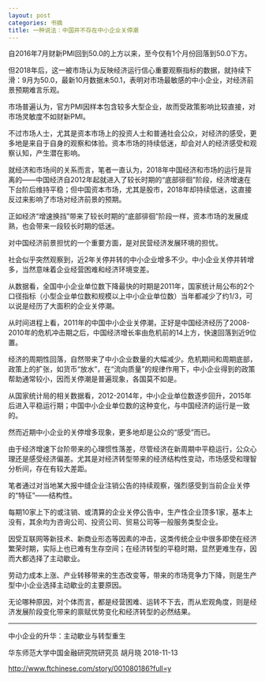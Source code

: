 ```yaml
---
layout: post
categories: 书摘
title: 一种说法：中国并不存在中小企业关停潮
---
```


自2016年7月财新PMI回到50.0的上方以来，至今仅有1个月份回落到50.0下方。

但2018年后，这一被市场认为反映经济运行信心重要观察指标的数据，就持续下滑：9月为50.0，最新10月数据未50.1，表明对市场最敏感的中小企业，对经济前景预期难言乐观。

市场普遍认为，官方PMI因样本包含较多大型企业，故而受政策影响比较直接，对市场灵敏度不如财新PMI。

不过市场人士，尤其是资本市场上的投资人士和普通社会公众，对经济的感受，更多地是来自于自身的观察和体验。资本市场的持续低迷，却会对人的经济感受和观察认知，产生潜在影响。

就经济和市场间的关系而言，笔者一直认为，2018年中国经济和市场的运行是背离的——中国经济自2012年起就进入了较长时期的“底部徘徊”阶段，经济增速在下台阶后维持平稳；但中国资本市场，尤其是股市，2018年却持续低迷，这直接反过来影响了市场对经济前景的预期。

正如经济“增速换挡”带来了较长时期的“底部徘徊”阶段一样，资本市场的发展成熟，也会带来一段较长时期的低迷。

对中国经济前景担忧的一个重要方面，是对民营经济发展环境的担忧。

社会似乎突然观察到，近2年关停并转的中小企业增多不少。中小企业关停并转增多，当然意味着企业经营困难和经济环境变差。

从数据看，全国中小企业单位数下降最快的时期是2011年，国家统计局公布的2个口径指标（小型企业单位数和规模以上中小企业单位数）当年都减少了约1/3，可以说是经历了大面积的企业关停潮。

从时间进程上看，2011年的中国中小企业关停潮，正好是中国经济经历了2008-2010年的危机冲击期之后，中国经济增长率由危机前的14上方，快速回落到近9位置。

经济的周期性回落，自然带来了中小企业数量的大幅减少。危机期间和周期底部，政策上的扩张，如货币“放水”，在“流向质量”的规律作用下，中小企业得到的政策帮助通常较小，因而关停潮是普遍现象，各国莫不如是。

从国家统计局的相关数据看，2012-2014年，中小企业单位数逐步回升，2015年后进入平稳运行期；中国中小企业单位数的这种变化，与中国经济的运行是一致的。

然而近期中小企业的关停增多现象，更多地却是公众的“感受”而已。

由于经济增速下台阶带来的心理惯性落差，尽管经济在新周期中平稳运行，公众心理还是感受经济偏差。尤其是对经济转型带来的经济结构性变动，市场感受和理智分析间，存在有较大差距。

笔者通过对当地某大报中缝企业注销公告的持续观察，强烈感受到当前企业关停的“特征”——结构性。

每期10家上下的或注销、或清算的企业关停公告中，生产性企业顶多1家，基本上没有，其余均为咨询公司、投资公司、贸易公司等一般服务类型企业。

因受互联网等新技术、新商业形态等因素的冲击，这类传统企业中很多即使在经济繁荣时期，实际上也已难有生存空间；在经济转型的平稳时期，显然更难生存，因而大都选择了主动歇业。

劳动力成本上涨、产业转移带来的生态改变等，带来的市场竞争力下降，则是生产型中小企业选择主动歇业的主要原因。

无论哪种原因，对个体而言，都是经营困难、运转不下去，而从宏观角度，则是经济发展阶段变化带来的禀赋优势变化和经济转型的必然结果。

---

中小企业的升华：主动歇业与转型重生

华东师范大学中国金融研究院研究员 胡月晓 2018-11-13

http://www.ftchinese.com/story/001080186?full=y